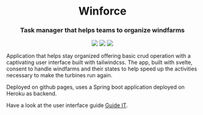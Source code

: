 <h1 align="center">Winforce</h1>
<h3 align="center">Task manager that helps teams to organize windfarms</h3>

<p align="center" >
  <img src="https://img.shields.io/badge/Svelte-4A4A55?style=for-the-badge&logo=svelte&logoColor=FF3E00" />
  <img src="https://img.shields.io/badge/JavaScript-F7DF1E?style=for-the-badge&logo=javascript&logoColor=black" />
  <img src="https://img.shields.io/badge/Tailwind_CSS-38B2AC?style=for-the-badge&logo=tailwind-css&logoColor=white" />
</p>

Application that helps stay organized offering basic crud operation with a captivating user interface built with tailwindcss. The app, built with svelte, consent to handle windfarms and their states to help speed up the activities necessary to make the turbines run again.

Deployed on github pages, uses a Spring boot application deployed on Heroku as backend.

Have a look at the user interface guide [Guide IT](https://github.com/simone-lungarella/winforce2.0/blob/master/Manuale%20di%20utilizzo%20applicazione%20WIND.md).
